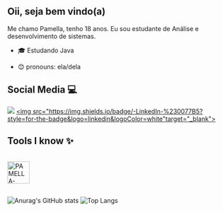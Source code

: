 ## Oii, seja bem vindo(a)

Me chamo Pamella, tenho 18 anos. Eu sou estudante de Análise e desenvolvimento de sistemas.

- 🎓 Estudando Java
  

- 😊 pronouns: ela/dela

## Social Media 💻
<div> 
  
  <a href="https://instagram.com/pamella_belo_" target="_blank"><img src="https://img.shields.io/badge/-Instagram-%23E4405F?style=for-the-badge&logo=instagram&logoColor=white" target="_blank"></a>
  <a href="(https://www.linkedin.com/in/pamella-belo-0a6945204/)" target="_blank"> <img src="https://img.shields.io/badge/-LinkedIn-%230077B5?style=for-the-badge&logo=linkedin&logoColor=white"target="_blank">

  ##     Tools I know        ✨
<div style="display: inline_block"><br>
   <img align="center" alt="PAMELLA-JAVA" height="50" width="50" src="https://cdn.jsdelivr.net/gh/devicons/devicon/icons/java/java-original-wordmark.svg" />
          
</div>


##
 


![Anurag's GitHub stats](https://github-readme-stats.vercel.app/api?username=PamellaBelo&show_icons=true&theme=transparent)  ![Top Langs](https://github-readme-stats.vercel.app/api/top-langs/?username=PamellaBelo&layout=compact)







